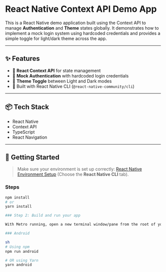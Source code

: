 # React Native Context API Demo App

This is a React Native demo application built using the Context API to manage **Authentication** and **Theme** states globally. It demonstrates how to implement a mock login system using hardcoded credentials and provides a simple toggle for light/dark theme across the app.

---

## ✨ Features

- 🧠 **React Context API** for state management
- 🔐 **Mock Authentication** with hardcoded login credentials
- 🎨 **Theme Toggle** between Light and Dark modes
- 📱 Built with React Native CLI (`@react-native-community/cli`)

---

## 📦 Tech Stack

- React Native
- Context API
- TypeScript 
- React Navigation 


---

## 🚀 Getting Started

> Make sure your environment is set up correctly: [React Native Environment Setup](https://reactnative.dev/docs/environment-setup) (Choose the **React Native CLI** tab).

### Steps

```bash
npm install
# or
yarn install

### Step 2: Build and run your app

With Metro running, open a new terminal window/pane from the root of your React Native project, and use one of the following commands to build and run your Android or iOS app:

### Android

sh
# Using npm
npm run android

# OR using Yarn
yarn android
